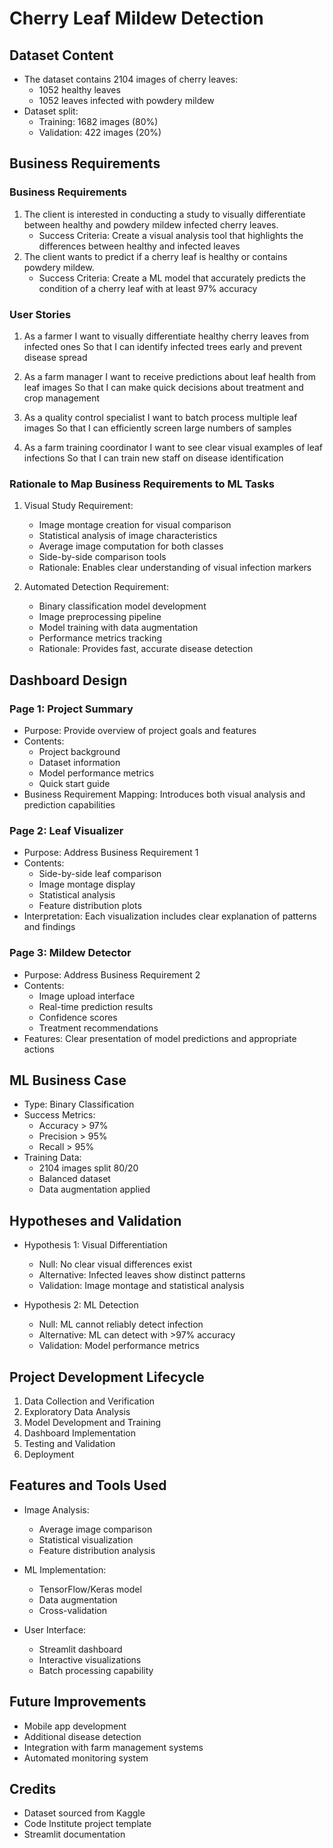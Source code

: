 # Cherry Leaf Mildew Detection

## Dataset Content
* The dataset contains 2104 images of cherry leaves:
   * 1052 healthy leaves
   * 1052 leaves infected with powdery mildew
* Dataset split:
   * Training: 1682 images (80%)
   * Validation: 422 images (20%)

## Business Requirements

### Business Requirements
1. The client is interested in conducting a study to visually differentiate between healthy and powdery mildew infected cherry leaves.
   * Success Criteria: Create a visual analysis tool that highlights the differences between healthy and infected leaves
2. The client wants to predict if a cherry leaf is healthy or contains powdery mildew.
   * Success Criteria: Create a ML model that accurately predicts the condition of a cherry leaf with at least 97% accuracy

### User Stories
1. As a farmer
   I want to visually differentiate healthy cherry leaves from infected ones
   So that I can identify infected trees early and prevent disease spread

2. As a farm manager
   I want to receive predictions about leaf health from leaf images
   So that I can make quick decisions about treatment and crop management

3. As a quality control specialist
   I want to batch process multiple leaf images
   So that I can efficiently screen large numbers of samples

4. As a farm training coordinator
   I want to see clear visual examples of leaf infections
   So that I can train new staff on disease identification

### Rationale to Map Business Requirements to ML Tasks

1. Visual Study Requirement:
   * Image montage creation for visual comparison
   * Statistical analysis of image characteristics
   * Average image computation for both classes
   * Side-by-side comparison tools
   * Rationale: Enables clear understanding of visual infection markers

2. Automated Detection Requirement:
   * Binary classification model development
   * Image preprocessing pipeline
   * Model training with data augmentation
   * Performance metrics tracking
   * Rationale: Provides fast, accurate disease detection

## Dashboard Design

### Page 1: Project Summary
* Purpose: Provide overview of project goals and features
* Contents:
   * Project background
   * Dataset information
   * Model performance metrics
   * Quick start guide
* Business Requirement Mapping: Introduces both visual analysis and prediction capabilities

### Page 2: Leaf Visualizer
* Purpose: Address Business Requirement 1
* Contents:
   * Side-by-side leaf comparison
   * Image montage display
   * Statistical analysis
   * Feature distribution plots
* Interpretation: Each visualization includes clear explanation of patterns and findings

### Page 3: Mildew Detector
* Purpose: Address Business Requirement 2
* Contents:
   * Image upload interface
   * Real-time prediction results
   * Confidence scores
   * Treatment recommendations
* Features: Clear presentation of model predictions and appropriate actions

## ML Business Case
* Type: Binary Classification
* Success Metrics:
   * Accuracy > 97%
   * Precision > 95%
   * Recall > 95%
* Training Data:
   * 2104 images split 80/20
   * Balanced dataset
   * Data augmentation applied

## Hypotheses and Validation
* Hypothesis 1: Visual Differentiation
   * Null: No clear visual differences exist
   * Alternative: Infected leaves show distinct patterns
   * Validation: Image montage and statistical analysis

* Hypothesis 2: ML Detection
   * Null: ML cannot reliably detect infection
   * Alternative: ML can detect with >97% accuracy
   * Validation: Model performance metrics

## Project Development Lifecycle
1. Data Collection and Verification
2. Exploratory Data Analysis
3. Model Development and Training
4. Dashboard Implementation
5. Testing and Validation
6. Deployment

## Features and Tools Used
* Image Analysis:
   * Average image comparison
   * Statistical visualization
   * Feature distribution analysis

* ML Implementation:
   * TensorFlow/Keras model
   * Data augmentation
   * Cross-validation

* User Interface:
   * Streamlit dashboard
   * Interactive visualizations
   * Batch processing capability

## Future Improvements
* Mobile app development
* Additional disease detection
* Integration with farm management systems
* Automated monitoring system

## Credits
* Dataset sourced from Kaggle
* Code Institute project template
* Streamlit documentation